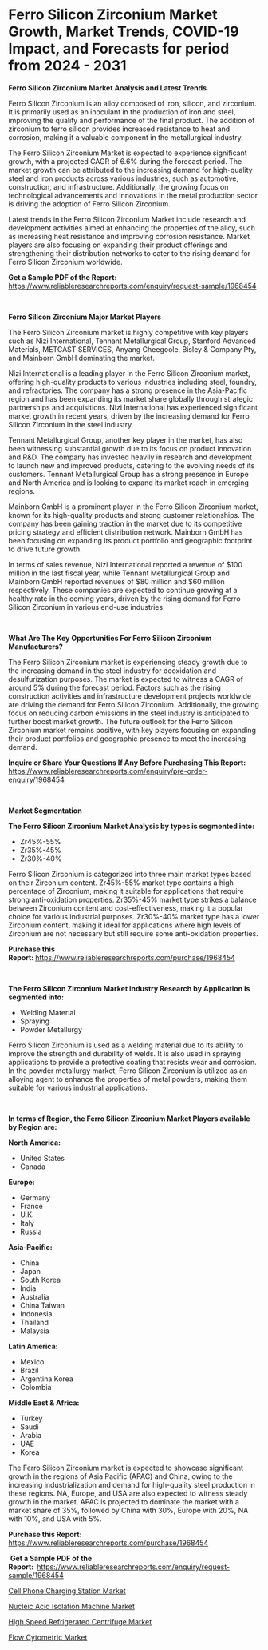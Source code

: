 <p><h1>Ferro Silicon Zirconium Market Growth, Market Trends, COVID-19 Impact, and Forecasts for period from 2024 - 2031</h1></p><p><strong>Ferro Silicon Zirconium Market Analysis and Latest Trends</strong></p>
<p><p>Ferro Silicon Zirconium is an alloy composed of iron, silicon, and zirconium. It is primarily used as an inoculant in the production of iron and steel, improving the quality and performance of the final product. The addition of zirconium to ferro silicon provides increased resistance to heat and corrosion, making it a valuable component in the metallurgical industry.</p><p>The Ferro Silicon Zirconium Market is expected to experience significant growth, with a projected CAGR of 6.6% during the forecast period. The market growth can be attributed to the increasing demand for high-quality steel and iron products across various industries, such as automotive, construction, and infrastructure. Additionally, the growing focus on technological advancements and innovations in the metal production sector is driving the adoption of Ferro Silicon Zirconium.</p><p>Latest trends in the Ferro Silicon Zirconium Market include research and development activities aimed at enhancing the properties of the alloy, such as increasing heat resistance and improving corrosion resistance. Market players are also focusing on expanding their product offerings and strengthening their distribution networks to cater to the rising demand for Ferro Silicon Zirconium worldwide.</p></p>
<p><strong>Get a Sample PDF of the Report:&nbsp;</strong> <a href="https://www.reliableresearchreports.com/enquiry/request-sample/1968454">https://www.reliableresearchreports.com/enquiry/request-sample/1968454</a></p>
<p>&nbsp;</p>
<p><strong>Ferro Silicon Zirconium Major Market Players</strong></p>
<p><p>The Ferro Silicon Zirconium market is highly competitive with key players such as Nizi International, Tennant Metallurgical Group, Stanford Advanced Materials, METCAST SERVICES, Anyang Cheegoole, Bisley & Company Pty, and Mainborn GmbH dominating the market. </p><p>Nizi International is a leading player in the Ferro Silicon Zirconium market, offering high-quality products to various industries including steel, foundry, and refractories. The company has a strong presence in the Asia-Pacific region and has been expanding its market share globally through strategic partnerships and acquisitions. Nizi International has experienced significant market growth in recent years, driven by the increasing demand for Ferro Silicon Zirconium in the steel industry.</p><p>Tennant Metallurgical Group, another key player in the market, has also been witnessing substantial growth due to its focus on product innovation and R&D. The company has invested heavily in research and development to launch new and improved products, catering to the evolving needs of its customers. Tennant Metallurgical Group has a strong presence in Europe and North America and is looking to expand its market reach in emerging regions.</p><p>Mainborn GmbH is a prominent player in the Ferro Silicon Zirconium market, known for its high-quality products and strong customer relationships. The company has been gaining traction in the market due to its competitive pricing strategy and efficient distribution network. Mainborn GmbH has been focusing on expanding its product portfolio and geographic footprint to drive future growth.</p><p>In terms of sales revenue, Nizi International reported a revenue of $100 million in the last fiscal year, while Tennant Metallurgical Group and Mainborn GmbH reported revenues of $80 million and $60 million respectively. These companies are expected to continue growing at a healthy rate in the coming years, driven by the rising demand for Ferro Silicon Zirconium in various end-use industries.</p></p>
<p>&nbsp;</p>
<p><strong>What Are The Key Opportunities For Ferro Silicon Zirconium Manufacturers?</strong></p>
<p><p>The Ferro Silicon Zirconium market is experiencing steady growth due to the increasing demand in the steel industry for deoxidation and desulfurization purposes. The market is expected to witness a CAGR of around 5% during the forecast period. Factors such as the rising construction activities and infrastructure development projects worldwide are driving the demand for Ferro Silicon Zirconium. Additionally, the growing focus on reducing carbon emissions in the steel industry is anticipated to further boost market growth. The future outlook for the Ferro Silicon Zirconium market remains positive, with key players focusing on expanding their product portfolios and geographic presence to meet the increasing demand.</p></p>
<p><strong>Inquire or Share Your Questions If Any Before Purchasing This Report:</strong> <a href="https://www.reliableresearchreports.com/enquiry/pre-order-enquiry/1968454">https://www.reliableresearchreports.com/enquiry/pre-order-enquiry/1968454</a></p>
<p>&nbsp;</p>
<p><strong>Market Segmentation</strong></p>
<p><strong>The Ferro Silicon Zirconium Market Analysis by types is segmented into:</strong></p>
<p><ul><li>Zr45%-55%</li><li>Zr35%-45%</li><li>Zr30%-40%</li></ul></p>
<p><p>Ferro Silicon Zirconium is categorized into three main market types based on their Zirconium content. Zr45%-55% market type contains a high percentage of Zirconium, making it suitable for applications that require strong anti-oxidation properties. Zr35%-45% market type strikes a balance between Zirconium content and cost-effectiveness, making it a popular choice for various industrial purposes. Zr30%-40% market type has a lower Zirconium content, making it ideal for applications where high levels of Zirconium are not necessary but still require some anti-oxidation properties.</p></p>
<p><strong>Purchase this Report:&nbsp;</strong><a href="https://www.reliableresearchreports.com/purchase/1968454">https://www.reliableresearchreports.com/purchase/1968454</a></p>
<p>&nbsp;</p>
<p><strong>The Ferro Silicon Zirconium Market Industry Research by Application is segmented into:</strong></p>
<p><ul><li>Welding Material</li><li>Spraying</li><li>Powder Metallurgy</li></ul></p>
<p><p>Ferro Silicon Zirconium is used as a welding material due to its ability to improve the strength and durability of welds. It is also used in spraying applications to provide a protective coating that resists wear and corrosion. In the powder metallurgy market, Ferro Silicon Zirconium is utilized as an alloying agent to enhance the properties of metal powders, making them suitable for various industrial applications.</p></p>
<p>&nbsp;</p>
<p><strong>In terms of Region, the Ferro Silicon Zirconium Market Players available by Region are:</strong></p>
<p>
    <p> <strong> North America: </strong>
        <ul>
            <li>United States</li>
            <li>Canada</li>
        </ul>
        </p> 
    <p> <strong> Europe: </strong>
        <ul>
            <li>Germany</li>
            <li>France</li>
            <li>U.K.</li>
            <li>Italy</li>
            <li>Russia</li>
        </ul>
        </p> 
    <p> <strong> Asia-Pacific: </strong>
        <ul>
            <li>China</li>
            <li>Japan</li>
            <li>South Korea</li>
            <li>India</li>
            <li>Australia</li>
            <li>China Taiwan</li>
            <li>Indonesia</li>
            <li>Thailand</li>
            <li>Malaysia</li>
        </ul>
        </p> 
    <p> <strong> Latin America: </strong>
        <ul>
            <li>Mexico</li>
            <li>Brazil</li>
            <li>Argentina Korea</li>
            <li>Colombia</li>
        </ul>
        </p> 
    <p> <strong> Middle East & Africa: </strong>
        <ul>
            <li>Turkey</li>
            <li>Saudi</li>
            <li>Arabia</li>
            <li>UAE</li>
            <li>Korea</li>
        </ul>
    </p>
    </p>
<p><p>The Ferro Silicon Zirconium market is expected to showcase significant growth in the regions of Asia Pacific (APAC) and China, owing to the increasing industrialization and demand for high-quality steel production in these regions. NA, Europe, and USA are also expected to witness steady growth in the market. APAC is projected to dominate the market with a market share of 35%, followed by China with 30%, Europe with 20%, NA with 10%, and USA with 5%.</p></p>
<p><strong>Purchase this Report: </strong><a href="https://www.reliableresearchreports.com/purchase/1968454">https://www.reliableresearchreports.com/purchase/1968454</a></p>
<p>&nbsp;<strong>Get a Sample PDF of the Report:&nbsp;&nbsp;</strong><a href="https://www.reliableresearchreports.com/enquiry/request-sample/1968454">https://www.reliableresearchreports.com/enquiry/request-sample/1968454</a></p>
<p><strong></strong></p>
<p><p><a href="https://angry-finch-aaf.notion.site/Cell-Phone-Charging-Station-Market-Challenges-Opportunities-and-Growth-Drivers-and-Major-Market-P-19952fbdb4f042809434a1294f56a054">Cell Phone Charging Station Market</a></p><p><a href="https://view.publitas.com/reportprime-1/nucleic-acid-isolation-machine-market-analysis-examines-its-scope-on-growth-opportunities-and-forecasted-trends-spanning-from-2023-to-2030/">Nucleic Acid Isolation Machine Market</a></p><p><a href="https://view.publitas.com/reportprime-1/high-speed-refrigerated-centrifuge-market-centers-on-aspects-such-as-market-growth-market-share-market-opportunity-and-projected-forecasts-spanning-from-2023-to-2030/">High Speed Refrigerated Centrifuge Market</a></p><p><a href="https://view.publitas.com/reportprime-1/flow-cytometric-market-provides-detailed-segmentation-of-this-market-based-on-type-application-and-region-and-forecast-for-the-period-from-2023-2030/">Flow Cytometric Market</a></p></p>